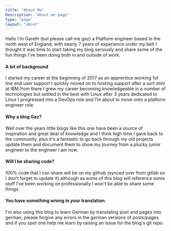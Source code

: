 ```yaml
---
title: "About Me"
Description: "About me page"
type: "page"
layout: "about"
---
```


Hello I'm Gareth (but please call me gaz) a Platform engineer based in the north west of England, with nearly 7 years of experience under my belt I thought it was time to start taking my blog seriously and share some of the fun things I've been doing both in and outside of work.

#### A bit of background

I started my career at the beginning of 2017 as an apprentice working 1st line end user support I quickly moved on to hosting support after a sort stint at IBM from there I grew my career becoming knowledgeable in a number of technologies but settled in the best with Linux after 3 years dedicated to Linux I progressed into a DevOps role and I'm about to move onto a platform engineer role.

#### Why a blog Gaz?

Well over the years little blogs like this one have been a source of inspiration and great deal of knowledge and I think high time I gave back to the community, plus it's a fantastic to go back through my old projects update them and document them to show my journey from a plucky junior engineer to the engineer I am now.

#### Will I be sharing code?
100% code that I can share will be on my github (synced over from gitlab so I don't forget to update it) although as some of this blog will reference some stuff I've been working on professionally I won't be able to share some things.

#### You have something wrong in your translation.
I'm also using this blog to learn German by translating post and pages into german, please forgive any errors in the german versions of posts/pages and if you spot one help me learn by raising an issue for the blog's git repo.